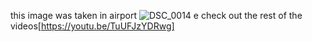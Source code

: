 this image was taken in airport
![DSC_0014](https://user-images.githubusercontent.com/93699185/161255193-c83f6c7f-5e59-40ae-86e4-0a57fb8e23cf.JPG)
e
 check out the rest of the videos[https://youtu.be/TuUFJzYDRwg]
